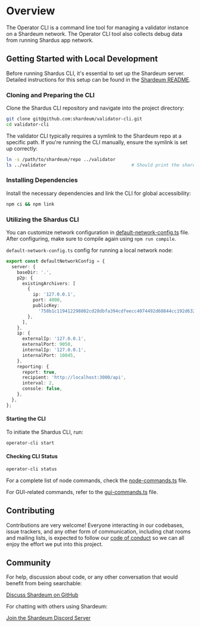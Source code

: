 # Overview

The Operator CLI is a command line tool for managing a validator instance on a Shardeum network. The Operator CLI tool also collects debug data from running Shardus app network.

## Getting Started with Local Development

Before running Shardus CLI, it's essential to set up the Shardeum server. Detailed instructions for this setup can be found in the [Shardeum README](https://github.com/shardeum/shardeum).

### Cloning and Preparing the CLI

Clone the Shardus CLI repository and navigate into the project directory:

```bash
git clone git@github.com:shardeum/validator-cli.git
cd validator-cli
```

The validator CLI typically requires a symlink to the Shardeum repo at a specific path. If you're running the CLI manually, ensure the symlink is set up correctly:

```bash
ln -s /path/to/shardeum/repo ../validator
ls ../validator                                # Should print the shardeum repo
```

### Installing Dependencies

Install the necessary dependencies and link the CLI for global accessibility:

```bash
npm ci && npm link
```

### Utilizing the Shardus CLI

You can customize network configuration in [default-network-config.ts](./src/config/default-network-config.ts) file. After configuring, make sure to compile again using `npm run compile`.

`default-network-config.ts` config for running a local network node:

```ts
export const defaultNetworkConfig = {
  server: {
    baseDir: '.',
    p2p: {
      existingArchivers: [
        {
          ip: '127.0.0.1',
          port: 4000,
          publicKey:
            '758b1c119412298802cd28dbfa394cdfeecc4074492d60844cc192d632d84de3',
        },
      ],
    },
    ip: {
      externalIp: '127.0.0.1',
      externalPort: 9050,
      internalIp: '127.0.0.1',
      internalPort: 10045,
    },
    reporting: {
      report: true,
      recipient: 'http://localhost:3000/api',
      interval: 2,
      console: false,
    },
  },
};
```

#### Starting the CLI

To initiate the Shardus CLI, run:

```bash
operator-cli start
```

#### Checking CLI Status

```bash
operator-cli status
```

For a complete list of node commands, check the [node-commands.ts](./src/node-commands.ts) file.

For GUI-related commands, refer to the [gui-commands.ts](./src/gui-commands.ts) file.

## Contributing

Contributions are very welcome! Everyone interacting in our codebases, issue trackers, and any other form of communication, including chat rooms and mailing lists, is expected to follow our [code of conduct](./CODE_OF_CONDUCT.md) so we can all enjoy the effort we put into this project.

## Community

For help, discussion about code, or any other conversation that would benefit from being searchable:

[Discuss Shardeum on GitHub](https://github.com/shardeum/shardeum/discussions)

For chatting with others using Shardeum:

[Join the Shardeum Discord Server](https://discord.com/invite/shardeum)